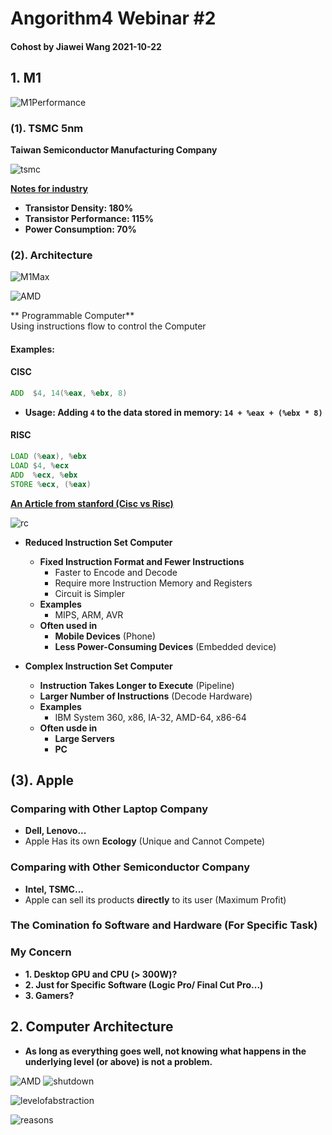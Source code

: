 # Angorithm4 Webinar #2 

#### Cohost by Jiawei Wang 2021-10-22


## 1. M1
![M1Performance](Sources/M1Performance.png)

### (1). TSMC 5nm
**Taiwan Semiconductor Manufacturing Company**

![tsmc](Sources/tsmc.png)

**[Notes for industry](https://note.youdao.com/web/#/file/WEB23e18924c57ddb8c09563b64950ac104/note/WEBf16acca39d735b6b9d735343b839905a/)**

* **Transistor Density: 180%**
* **Transistor Performance: 115%**
* **Power Consumption: 70%**

### (2). Architecture
![M1Max](Sources/M1Max.png)

![AMD](Sources/AMD.png)

** Programmable Computer**<br>
Using instructions flow to control the Computer
#### Examples:

#### CISC
```asm
ADD  $4, 14(%eax, %ebx, 8)
```
* **Usage: Adding `4` to the data stored in memory: `14 + %eax + (%ebx * 8)`** 

#### RISC
```asm
LOAD (%eax), %ebx
LOAD $4, %ecx
ADD  %ecx, %ebx
STORE %ecx, (%eax)
```


**[An Article from stanford (Cisc vs Risc)](https://cs.stanford.edu/people/eroberts/courses/soco/projects/risc/risccisc/)**

![rc](Sources/rc.png)

* **Reduced Instruction Set Computer**
    * **Fixed Instruction Format and Fewer Instructions**
        * Faster to Encode and Decode 
        * Require more Instruction Memory and Registers
        * Circuit is Simpler
    * **Examples**
        * MIPS, ARM, AVR
    * **Often used in**
        * **Mobile Devices** (Phone)
        * **Less Power-Consuming Devices** (Embedded device)


* **Complex Instruction Set Computer**
    * **Instruction Takes Longer to Execute** (Pipeline)
    * **Larger Number of Instructions** (Decode Hardware)
    * **Examples**
        * IBM System 360, x86, IA-32, AMD-64, x86-64
    * **Often usde in**
        * **Large Servers**
        * **PC**


## (3). Apple

### Comparing with Other Laptop Company
* **Dell, Lenovo...** 
* Apple Has its own **Ecology** (Unique and Cannot Compete)

### Comparing with Other Semiconductor Company
* **Intel, TSMC...**
* Apple can sell its products **directly** to its user (Maximum Profit)


### The Comination fo Software and Hardware (For Specific Task)

### My Concern
* **1. Desktop GPU and CPU (> 300W)?** 
* **2. Just for Specific Software (Logic Pro/ Final Cut Pro...)**
* **3. Gamers?**



## 2. Computer Architecture

* **As long as everything goes well, not knowing what happens in the underlying level (or above) is not a problem.**


![AMD](Sources/AMD.png)
![shutdown](Sources/shutdown.png)

![levelofabstraction](Sources/levelofabstraction.png)




![reasons](Sources/reasons.png)




